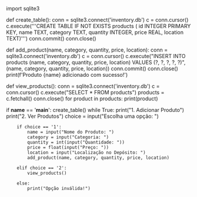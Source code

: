 import sqlite3

def create_table():
    conn = sqlite3.connect('inventory.db')
    c = conn.cursor()
    c.execute('''CREATE TABLE IF NOT EXISTS products (
                    id INTEGER PRIMARY KEY,
                    name TEXT,
                    category TEXT,
                    quantity INTEGER,
                    price REAL,
                    location TEXT)''')
    conn.commit()
    conn.close()

def add_product(name, category, quantity, price, location):
    conn = sqlite3.connect('inventory.db')
    c = conn.cursor()
    c.execute("INSERT INTO products (name, category, quantity, price, location) VALUES (?, ?, ?, ?, ?)",
              (name, category, quantity, price, location))
    conn.commit()
    conn.close()
    print(f'Produto {name} adicionado com sucesso!')

def view_products():
    conn = sqlite3.connect('inventory.db')
    c = conn.cursor()
    c.execute("SELECT * FROM products")
    products = c.fetchall()
    conn.close()
    for product in products:
        print(product)

if __name__ == '__main__':
    create_table()
    while True:
        print("1. Adicionar Produto")
        print("2. Ver Produtos")
        choice = input("Escolha uma opção: ")
        
        if choice == '1':
            name = input("Nome do Produto: ")
            category = input("Categoria: ")
            quantity = int(input("Quantidade: "))
            price = float(input("Preço: "))
            location = input("Localização no Depósito: ")
            add_product(name, category, quantity, price, location)
        
        elif choice == '2':
            view_products()
        
        else:
            print("Opção inválida!")
